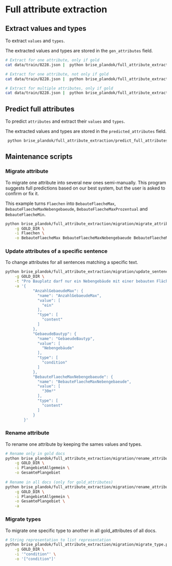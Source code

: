 # Full attribute extraction

## Extract values and types

To extract `values` and `types`. 

The extracted values and types are stored in the `gen_attributes` field.

```bash
# Extract for one attribute, only if gold
cat data/train/8228.json |  python brise_plandok/full_attribute_extraction/extract_types_and_values.py -t -v -a Planzeichen -g  | jq '.sens[] | .id, .text, .gen_attributes'

# Extract for one attribute, not only if gold
cat data/train/8228.json |  python brise_plandok/full_attribute_extraction/extract_types_and_values.py -t -v -a WidmungUndZweckbestimmung  | jq '.sens[] | .id, .text, .gen_attributes'

# Extract for multiple attributes, only if gold
cat data/train/8228.json |  python brise_plandok/full_attribute_extraction/extract_types_and_values.py -t -v -a Planzeichen WidmungUndZweckbestimmung -g | jq '.sens[] | .id, .text, .gen_attributes'
```

## Predict full attributes

To predict `attributes` and extract their `values` and `types`. 

The extracted values and types are stored in the `predicted_attributes` field.

```bash
 python brise_plandok/full_attribute_extraction/predict_full_attributes.py -d data/train/8228.json -c |  jq '.sens[] | .id, .text, .predicted_attributes'
```

## Maintenance scripts

### Migrate attribute

To migrate one attribute into several new ones semi-manually. This program suggests full predictions based on our best system, but the user is asked to confirm or fix it.

This example turns `Flaechen` into `BebauteFlaecheMax`, `BebauteFlaecheMaxNebengebaeude`, `BebauteFlaecheMaxProzentual` and `BebauteFlaecheMin`.

```bash
python brise_plandok/full_attribute_extraction/migration/migrate_attribute.py \
    -g GOLD_DIR \
    -i Flaechen \
    -o BebauteFlaecheMax BebauteFlaecheMaxNebengebaeude BebauteFlaecheMaxProzentual BebauteFlaecheMin
```

### Update attributes of a specific sentence

To change attributes for all sentences matching a specific text.

```bash
python brise_plandok/full_attribute_extraction/migration/update_sentence.py \
    -g GOLD_DIR \
    -t "Pro Bauplatz darf nur ein Nebengebäude mit einer bebauten Fläche von maximal 30m² errichtet werden." \
    -a '{
            "AnzahlGebaeudeMax": {
              "name": "AnzahlGebaeudeMax",
              "value": [
                "ein"
              ],
              "type": [
                "content"
              ]
            },
            "GebaeudeBautyp": {
              "name": "GebaeudeBautyp",
              "value": [
                "Nebengebäude"
              ],
              "type": [
                "condition"
              ]
            },
            "BebauteFlaecheMaxNebengebaeude": {
              "name": "BebauteFlaecheMaxNebengebaeude",
              "value": [
                "30m²"
              ],
              "type": [                     
                "content"
              ]
            }
        }'
```

### Rename attribute

To rename one attribute by keeping the sames values and types.

```bash
# Rename only in gold docs
python brise_plandok/full_attribute_extraction/migration/rename_attribute.py \
    -g GOLD_DIR \
    -i PlangebietAllgemein \
    -o GesamtePlangebiet
    
# Rename in all docs (only for gold_attributes)
python brise_plandok/full_attribute_extraction/migration/rename_attribute.py \
    -g GOLD_DIR \
    -i PlangebietAllgemein \
    -o GesamtePlangebiet \
    -a
```


### Migrate types

To migrate one specific type to another in all gold_attributes of all docs.

```bash
# String representation to list representation
python brise_plandok/full_attribute_extraction/migration/migrate_type.py \
    -g GOLD_DIR \
    -i '"condition"' \
    -o '["condition"]'
```

